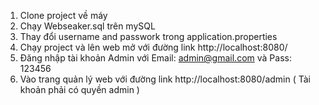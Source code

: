 1. Clone project về máy
2. Chạy Webseaker.sql trên mySQL
3. Thay đổi username and passwork trong application.properties
4. Chạy project và lên web mở với đường link http://localhost:8080/
5. Đăng nhập tài khoản Admin với Email: admin@gmail.com và Pass: 123456
6. Vào trang quản lý web với đường link http://localhost:8080/admin ( Tài khoản phải có quyền admin )
